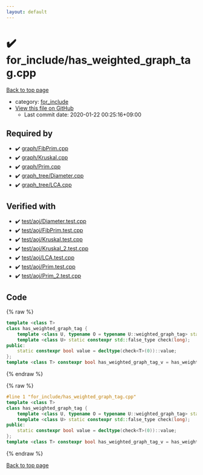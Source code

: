 ```yaml
---
layout: default
---
```


<!-- mathjax config similar to math.stackexchange -->
<script type="text/javascript" async
  src="https://cdnjs.cloudflare.com/ajax/libs/mathjax/2.7.5/MathJax.js?config=TeX-MML-AM_CHTML">
</script>
<script type="text/x-mathjax-config">
  MathJax.Hub.Config({
    TeX: { equationNumbers: { autoNumber: "AMS" }},
    tex2jax: {
      inlineMath: [ ['$','$'] ],
      processEscapes: true
    },
    "HTML-CSS": { matchFontHeight: false },
    displayAlign: "left",
    displayIndent: "2em"
  });
</script>

<script type="text/javascript" src="https://cdnjs.cloudflare.com/ajax/libs/jquery/3.4.1/jquery.min.js"></script>
<script src="https://cdn.jsdelivr.net/npm/jquery-balloon-js@1.1.2/jquery.balloon.min.js" integrity="sha256-ZEYs9VrgAeNuPvs15E39OsyOJaIkXEEt10fzxJ20+2I=" crossorigin="anonymous"></script>
<script type="text/javascript" src="../../assets/js/copy-button.js"></script>
<link rel="stylesheet" href="../../assets/css/copy-button.css" />


# :heavy_check_mark: for_include/has_weighted_graph_tag.cpp

<a href="../../index.html">Back to top page</a>

* category: <a href="../../index.html#8be7b0dfa7a3a788ad1d174f54f0cafd">for_include</a>
* <a href="{{ site.github.repository_url }}/blob/master/for_include/has_weighted_graph_tag.cpp">View this file on GitHub</a>
    - Last commit date: 2020-01-22 00:25:16+09:00




## Required by

* :heavy_check_mark: <a href="../graph/FibPrim.cpp.html">graph/FibPrim.cpp</a>
* :heavy_check_mark: <a href="../graph/Kruskal.cpp.html">graph/Kruskal.cpp</a>
* :heavy_check_mark: <a href="../graph/Prim.cpp.html">graph/Prim.cpp</a>
* :heavy_check_mark: <a href="../graph_tree/Diameter.cpp.html">graph_tree/Diameter.cpp</a>
* :heavy_check_mark: <a href="../graph_tree/LCA.cpp.html">graph_tree/LCA.cpp</a>


## Verified with

* :heavy_check_mark: <a href="../../verify/test/aoj/Diameter.test.cpp.html">test/aoj/Diameter.test.cpp</a>
* :heavy_check_mark: <a href="../../verify/test/aoj/FibPrim.test.cpp.html">test/aoj/FibPrim.test.cpp</a>
* :heavy_check_mark: <a href="../../verify/test/aoj/Kruskal.test.cpp.html">test/aoj/Kruskal.test.cpp</a>
* :heavy_check_mark: <a href="../../verify/test/aoj/Kruskal_2.test.cpp.html">test/aoj/Kruskal_2.test.cpp</a>
* :heavy_check_mark: <a href="../../verify/test/aoj/LCA.test.cpp.html">test/aoj/LCA.test.cpp</a>
* :heavy_check_mark: <a href="../../verify/test/aoj/Prim.test.cpp.html">test/aoj/Prim.test.cpp</a>
* :heavy_check_mark: <a href="../../verify/test/aoj/Prim_2.test.cpp.html">test/aoj/Prim_2.test.cpp</a>


## Code

<a id="unbundled"></a>
{% raw %}
```cpp
template <class T>
class has_weighted_graph_tag {
	template <class U, typename O = typename U::weighted_graph_tag> static constexpr std::true_type check(int);
	template <class U> static constexpr std::false_type check(long);
public:
	static constexpr bool value = decltype(check<T>(0))::value;
};
template <class T> constexpr bool has_weighted_graph_tag_v = has_weighted_graph_tag<T>::value;
```
{% endraw %}

<a id="bundled"></a>
{% raw %}
```cpp
#line 1 "for_include/has_weighted_graph_tag.cpp"
template <class T>
class has_weighted_graph_tag {
	template <class U, typename O = typename U::weighted_graph_tag> static constexpr std::true_type check(int);
	template <class U> static constexpr std::false_type check(long);
public:
	static constexpr bool value = decltype(check<T>(0))::value;
};
template <class T> constexpr bool has_weighted_graph_tag_v = has_weighted_graph_tag<T>::value;
```
{% endraw %}

<a href="../../index.html">Back to top page</a>


